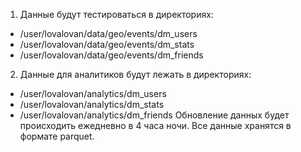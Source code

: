 1. Данные будут тестироваться в директориях:
- /user/lovalovan/data/geo/events/dm_users
- /user/lovalovan/data/geo/events/dm_stats
- /user/lovalovan/data/geo/events/dm_friends
2. Данные для аналитиков будут лежать в директориях:
- /user/lovalovan/analytics/dm_users
- /user/lovalovan/analytics/dm_stats
- /user/lovalovan/analytics/dm_friends
Обновление данных будет происходить ежедневно в 4 часа ночи.
Все данные хранятся в формате parquet.